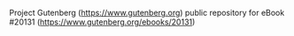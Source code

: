 Project Gutenberg (https://www.gutenberg.org) public repository for eBook #20131 (https://www.gutenberg.org/ebooks/20131)
